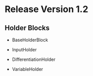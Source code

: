 # Release Version 1.2

## Holder Blocks

  * BaseHolderBlock

  * InputHolder

  * DifferentiationHolder

  * VariableHolder
